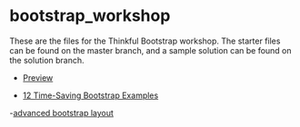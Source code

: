 # bootstrap_workshop
These are the files for the Thinkful Bootstrap workshop. The starter files can be found on the master branch, and a sample solution can be found on the solution branch.

- [Preview](https://codesigils.github.io/bootstrap_workshop/)

- [12 Time-Saving Bootstrap Examples](http://tutorialzine.com/2015/06/12-time-saving-bootstrap-examples/)

-[advanced bootstrap layout](http://developer.telerik.com/featured/leveling-up-your-app-with-advanced-bootstrap-features/)